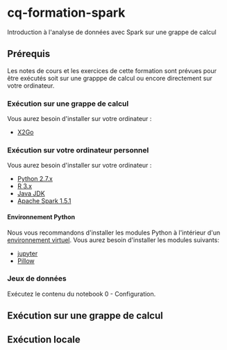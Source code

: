 # cq-formation-spark
Introduction à l'analyse de données avec Spark sur une grappe de calcul

## Prérequis

Les notes de cours et les exercices de cette formation sont prévues
pour être exécutés soit sur une grapppe de calcul ou encore directement
sur votre ordinateur.

### Exécution sur une grappe de calcul

Vous aurez besoin d'installer sur votre ordinateur :  
* [X2Go](http://wiki.x2go.org/doku.php)

### Exécution sur votre ordinateur personnel

Vous aurez besoin d'installer sur votre ordinateur :  
* [Python 2.7.x](https://www.python.org/downloads/)
* [R 3.x](https://www.r-project.org/)
* [Java JDK](http://www.oracle.com/technetwork/java/javase/downloads/jdk8-downloads-2133151.html)
* [Apache Spark 1.5.1](http://spark.apache.org/)

#### Environnement Python

Nous vous recommandons d'installer les modules Python à l'intérieur d'un [environnement virtuel](https://pypi.python.org/pypi/virtualenv). Vous aurez besoin d'installer les modules suivants:  
* [jupyter](https://pypi.python.org/pypi/jupyter)
* [Pillow](https://pypi.python.org/pypi/Pillow)

### Jeux de données

Exécutez le contenu du notebook 0 - Configuration.

## Exécution sur une grappe de calcul

## Exécution locale

